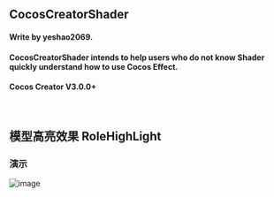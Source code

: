 ## CocosCreatorShader
#### Write by yeshao2069.
#### CocosCreatorShader intends to help users who do not know Shader quickly understand how to use Cocos Effect.
#### Cocos Creator V3.0.0+
&nbsp;

## 模型高亮效果  RoleHighLight
### 演示
![image](https://gitee.com/yeshaohelpme/ShaderDemoImageLibrary/raw/master/image/RoleHighLight.gif)
